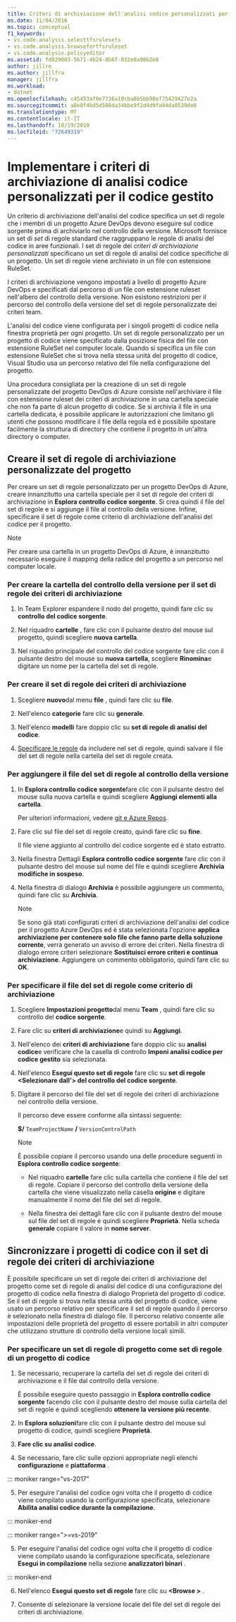 ```yaml
---
title: Criteri di archiviazione dell'analisi codice personalizzati per codice gestito
ms.date: 11/04/2016
ms.topic: conceptual
f1_keywords:
- vs.code.analysis.selecttfsrulesets
- vs.code.analysis.browsefortfsruleset
- vs.code.analysis.policyeditor
ms.assetid: fd029003-5671-4b24-8b6f-032e0a98b2e8
author: jillre
ms.author: jillfra
manager: jillfra
ms.workload:
- dotnet
ms.openlocfilehash: c45453af0e7736a10cba8b5bb98ef75429427e2a
ms.sourcegitcommit: a8e8f4bd5d508da34bbe9f2d4d9fa94da0539de0
ms.translationtype: MT
ms.contentlocale: it-IT
ms.lasthandoff: 10/19/2019
ms.locfileid: "72649319"
---
```

# <a name="implement-custom-code-analysis-check-in-policies-for-managed-code"></a>Implementare i criteri di archiviazione di analisi codice personalizzati per il codice gestito

Un criterio di archiviazione dell'analisi del codice specifica un set di regole che i membri di un progetto Azure DevOps devono eseguire sul codice sorgente prima di archiviarlo nel controllo della versione. Microsoft fornisce un set di *set* di regole standard che raggruppano le regole di analisi del codice in aree funzionali. I set di regole dei *criteri di archiviazione personalizzati* specificano un set di regole di analisi del codice specifiche di un progetto. Un set di regole viene archiviato in un file con estensione RuleSet.

I criteri di archiviazione vengono impostati a livello di progetto Azure DevOps e specificati dal percorso di un file con estensione ruleset nell'albero del controllo della versione. Non esistono restrizioni per il percorso del controllo della versione del set di regole personalizzate dei criteri team.

L'analisi del codice viene configurata per i singoli progetti di codice nella finestra proprietà per ogni progetto. Un set di regole personalizzato per un progetto di codice viene specificato dalla posizione fisica del file con estensione RuleSet nel computer locale. Quando si specifica un file con estensione RuleSet che si trova nella stessa unità del progetto di codice, Visual Studio usa un percorso relativo del file nella configurazione del progetto.

Una procedura consigliata per la creazione di un set di regole personalizzate del progetto DevOps di Azure consiste nell'archiviare il file con estensione ruleset dei criteri di archiviazione in una cartella speciale che non fa parte di alcun progetto di codice. Se si archivia il file in una cartella dedicata, è possibile applicare le autorizzazioni che limitano gli utenti che possono modificare il file della regola ed è possibile spostare facilmente la struttura di directory che contiene il progetto in un'altra directory o computer.

## <a name="create-the-project-custom-check-in-rule-set"></a>Creare il set di regole di archiviazione personalizzate del progetto

Per creare un set di regole personalizzato per un progetto DevOps di Azure, creare innanzitutto una cartella speciale per il set di regole dei criteri di archiviazione in **Esplora controllo codice sorgente**. Si crea quindi il file del set di regole e si aggiunge il file al controllo della versione. Infine, specificare il set di regole come criterio di archiviazione dell'analisi del codice per il progetto.

> [!NOTE]
> Per creare una cartella in un progetto DevOps di Azure, è innanzitutto necessario eseguire il mapping della radice del progetto a un percorso nel computer locale.

### <a name="to-create-the-version-control-folder-for-the-check-in-policy-rule-set"></a>Per creare la cartella del controllo della versione per il set di regole dei criteri di archiviazione

1. In Team Explorer espandere il nodo del progetto, quindi fare clic su **controllo del codice sorgente**.

2. Nel riquadro **cartelle** , fare clic con il pulsante destro del mouse sul progetto, quindi scegliere **nuova cartella**.

3. Nel riquadro principale del controllo del codice sorgente fare clic con il pulsante destro del mouse su **nuova cartella**, scegliere **Rinomina**e digitare un nome per la cartella del set di regole.

### <a name="to-create-the-check-in-policy-rule-set"></a>Per creare il set di regole dei criteri di archiviazione

1. Scegliere **nuovo**dal menu **file** , quindi fare clic su **file**.

2. Nell'elenco **categorie** fare clic su **generale**.

3. Nell'elenco **modelli** fare doppio clic su **set di regole di analisi del codice**.

4. [Specificare le regole](../code-quality/how-to-create-a-custom-rule-set.md) da includere nel set di regole, quindi salvare il file del set di regole nella cartella del set di regole creata.

### <a name="to-add-the-rule-set-file-to-version-control"></a>Per aggiungere il file del set di regole al controllo della versione

1. In **Esplora controllo codice sorgente**fare clic con il pulsante destro del mouse sulla nuova cartella e quindi scegliere **Aggiungi elementi alla cartella**.

     Per ulteriori informazioni, vedere [git e Azure Repos](/azure/devops/repos/git/overview?view=vsts).

2. Fare clic sul file del set di regole creato, quindi fare clic su **fine**.

     Il file viene aggiunto al controllo del codice sorgente ed è stato estratto.

3. Nella finestra Dettagli **Esplora controllo codice sorgente** fare clic con il pulsante destro del mouse sul nome del file e quindi scegliere **Archivia modifiche in sospeso**.

4. Nella finestra di dialogo **Archivia** è possibile aggiungere un commento, quindi fare clic su **Archivia**.

    > [!NOTE]
    > Se sono già stati configurati criteri di archiviazione dell'analisi del codice per il progetto Azure DevOps ed è stata selezionata l'opzione **applica archiviazione per contenere solo file che fanno parte della soluzione corrente**, verrà generato un avviso di errore dei criteri. Nella finestra di dialogo errore criteri selezionare **Sostituisci errore criteri e continua archiviazione**. Aggiungere un commento obbligatorio, quindi fare clic su **OK**.

### <a name="to-specify-the-rule-set-file-as-the-check-in-policy"></a>Per specificare il file del set di regole come criterio di archiviazione

1. Scegliere **Impostazioni progetto**dal menu **Team** , quindi fare clic su controllo del **codice sorgente**.

2. Fare clic su **criteri di archiviazione**e quindi su **Aggiungi**.

3. Nell'elenco dei **criteri di archiviazione** fare doppio clic su **analisi codice**e verificare che la casella di controllo **Imponi analisi codice per codice gestito** sia selezionata.

4. Nell'elenco **Esegui questo set di regole** fare clic su **set di regole \<Selezionare dall'> del controllo del codice sorgente**.

5. Digitare il percorso del file del set di regole dei criteri di archiviazione nel controllo della versione.

     Il percorso deve essere conforme alla sintassi seguente:

     **$/** `TeamProjectName` **/** `VersionControlPath`

    > [!NOTE]
    > È possibile copiare il percorso usando una delle procedure seguenti in **Esplora controllo codice sorgente**:

    - Nel riquadro **cartelle** fare clic sulla cartella che contiene il file del set di regole. Copiare il percorso del controllo della versione della cartella che viene visualizzato nella casella **origine** e digitare manualmente il nome del file del set di regole.

    - Nella finestra dei dettagli fare clic con il pulsante destro del mouse sul file del set di regole e quindi scegliere **Proprietà**. Nella scheda **generale** copiare il valore in **nome server**.

## <a name="synchronize-code-projects-to-the-check-in-policy-rule-set"></a>Sincronizzare i progetti di codice con il set di regole dei criteri di archiviazione

È possibile specificare un set di regole dei criteri di archiviazione del progetto come set di regole di analisi del codice di una configurazione del progetto di codice nella finestra di dialogo Proprietà del progetto di codice. Se il set di regole si trova nella stessa unità del progetto di codice, viene usato un percorso relativo per specificare il set di regole quando il percorso è selezionato nella finestra di dialogo file. Il percorso relativo consente alle impostazioni delle proprietà del progetto di essere portabili in altri computer che utilizzano strutture di controllo della versione locali simili.

### <a name="to-specify-a-project-rule-set-as-the-rule-set-of-a-code-project"></a>Per specificare un set di regole di progetto come set di regole di un progetto di codice

1. Se necessario, recuperare la cartella del set di regole dei criteri di archiviazione e il file dal controllo della versione.

   È possibile eseguire questo passaggio in **Esplora controllo codice sorgente** facendo clic con il pulsante destro del mouse sulla cartella del set di regole e quindi scegliendo **ottenere la versione più recente**.

2. In **Esplora soluzioni**fare clic con il pulsante destro del mouse sul progetto di codice, quindi scegliere **Proprietà**.

3. **Fare clic su analisi codice**.

4. Se necessario, fare clic sulle opzioni appropriate negli elenchi **configurazione** e **piattaforma** .

::: moniker range="vs-2017"

5. Per eseguire l'analisi del codice ogni volta che il progetto di codice viene compilato usando la configurazione specificata, selezionare **Abilita analisi codice durante la compilazione**.

::: moniker-end

::: moniker range=">=vs-2019"

5. Per eseguire l'analisi del codice ogni volta che il progetto di codice viene compilato usando la configurazione specificata, selezionare **Esegui in compilazione** nella sezione **analizzatori binari** .

::: moniker-end

6. Nell'elenco **Esegui questo set di regole** fare clic su **\<Browse >** .

8. Consente di selezionare la versione locale del file del set di regole dei criteri di archiviazione.
